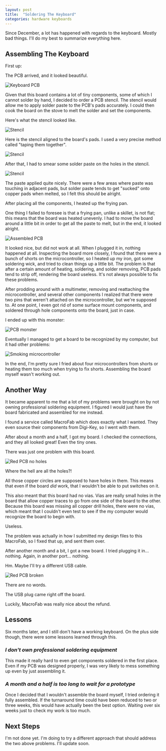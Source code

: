 ```yaml
---
layout: post
title:  "Soldering The Keyboard"
categories: hardware keyboards
---
```


Since December, a lot has happened with regards to the keyboard. Mostly bad things. I'll do my best to summarize everything here.

## Assembling The Keyboard

First up:

The PCB arrived, and it looked beautiful.

![Keyboard PCB](/assets/numpad_keyboard/a_series_of_failures/board1.jpg)

Given that this board contains a lot of tiny components, some of which I cannot solder by hand, I decided to order a PCB stencil. The stencil would allow me to apply solder paste to the PCB's pads accurately. I could then cook the board on the stove to melt the solder and set the components.

Here's what the stencil looked like.

![Stencil](/assets/numpad_keyboard/a_series_of_failures/stencil1.jpg)

Here is the stencil aligned to the board's pads. I used a very precise method called "taping them together".

![Stencil](/assets/numpad_keyboard/a_series_of_failures/stencil2.jpg)

After that, I had to smear some solder paste on the holes in the stencil.

![Stencil](/assets/numpad_keyboard/a_series_of_failures/stencil3.jpg)

The paste applied quite nicely. There were a few areas where paste was touching in adjacent pads, but solder paste tends to get "sucked" onto copper pads when melted, so I felt this should be alright.

After placing all the components, I heated up the frying pan.

One thing I failed to foresee is that a frying pan, unlike a skillet, is not flat; this means that the board was heated unevenly. I had to move the board around a little bit in order to get all the paste to melt, but in the end, it looked alright.

![Assembled PCB](/assets/numpad_keyboard/a_series_of_failures/stencil_board_assembled.jpg)

It looked nice, but did not work at all. When I plugged it in, nothing happened at all. Inspecting the board more closely, I found that there were a bunch of shorts on the microcontroller, so I heated up my iron, got some soldering wick, and tried to clean things up a little bit. The problem is that after a certain amount of heating, soldering, and solder removing, PCB pads tend to strip off, rendering the board useless. It's not always possible to fix these problems.

After prodding around with a multimeter, removing and reattaching the microcontroller, and several other components I realized that there were two pins that weren't attached on the microcontroller, but we're supposed to. At one point, I even got rid of some surface mount components, and soldered through hole components onto the board, just in case.

I ended up with this monster:

![PCB monster](/assets/numpad_keyboard/a_series_of_failures/pcb_monster.jpg)

Eventually I managed to get a board to be recognized by my computer, but it had other problems:

![Smoking microcontroller](/assets/numpad_keyboard/a_series_of_failures/smoking_micro.gif)

In the end, I'm pretty sure I fried about four microcontrollers from shorts or heating them too much when trying to fix shorts. Assembling the board myself wasn't working out.

## Another Way

It became apparent to me that a lot of my problems were brought on by not owning professional soldering equipment. I figured I would just have the board fabricated and assembled for me instead.

I found a service called MacroFab which does exactly what I wanted. They even source their components from Digi-Key, so I went with them.

After about a month and a half, I got my board. I checked the connections, and they all looked great! Even the tiny ones.

There was just one problem with this board.

![Red PCB no holes](/assets/numpad_keyboard/a_series_of_failures/red_pcb.jpg)

Where the hell are all the holes?! 

All those copper circles are supposed to have holes in them. This means that even if the board *did* work, that I wouldn't be able to put switches on it.

This also meant that this board had no vias. Vias are really small holes in the board that allow copper traces to go from one side of the board to the other. Because this board was missing all copper drill holes, there were no vias, which meant that I couldn't even test to see if the my computer would recognize the board to begin with.

Useless.

The problem was actually in how I submitted my design files to this MacroFab, so I fixed that up, and sent them over.

After another month and a bit, I got a new board. I tried plugging it in... nothing. Again, in another port... nothing.

Hm. Maybe I'll try a different USB cable.

![Red PCB broken](/assets/numpad_keyboard/a_series_of_failures/red_pcb_broken.jpg)

There are no words.

The USB plug came right off the board.

Luckily, MacroFab was really nice about the refund.

## Lessons

Six months later, and I still don't have a working keyboard. On the plus side though, there were some lessons learned through this.

### ***I don't own professional soldering equipment***

This made it really hard to even get components soldered in the first place. Even if my PCB was designed properly, I was very likely to mess something up even by just assembling it.

### ***A month and a half is too long to wait for a prototype***

Once I decided that I wouldn't assemble the board myself, I tried ordering it fully assembled. If the turnaround time could have been reduced to two or three weeks, this would have actually been the best option. Waiting over six weeks just to check my work is too much.

## Next Steps

I'm not done yet. I'm doing to try a different approach that should address the two above problems. I'll update​ soon.